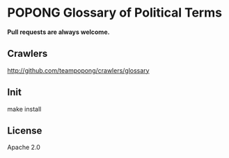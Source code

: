 # POPONG Glossary of Political Terms

**Pull requests are always welcome.**

## Crawlers
http://github.com/teampopong/crawlers/glossary

## Init
make install

## License
Apache 2.0
